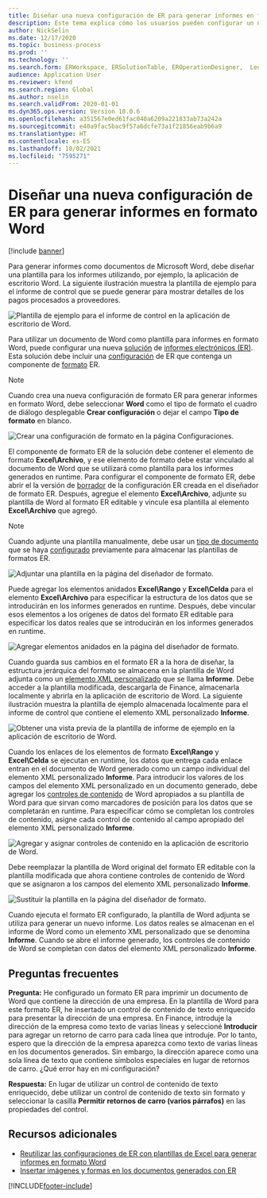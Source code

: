 ```yaml
---
title: Diseñar una nueva configuración de ER para generar informes en formato Word
description: Este tema explica cómo los usuarios pueden configurar un nuevo formato de informes electrónicos (ER) para generar informes como documentos de Microsoft Word.
author: NickSelin
ms.date: 12/17/2020
ms.topic: business-process
ms.prod: ''
ms.technology: ''
ms.search.form: ERWorkspace, ERSolutionTable, EROperationDesigner,  LedgerJournalTable, LedgerJournalTransVendPaym
audience: Application User
ms.reviewer: kfend
ms.search.region: Global
ms.author: nselin
ms.search.validFrom: 2020-01-01
ms.dyn365.ops.version: Version 10.0.6
ms.openlocfilehash: a351567e0ed61fac040a6209a221833ab73a242a
ms.sourcegitcommit: e40a9fac5bac9f57a6dcfe73a1f21856eab9b6a9
ms.translationtype: HT
ms.contentlocale: es-ES
ms.lasthandoff: 10/02/2021
ms.locfileid: "7595271"
---
```

# <a name="design-a-new-er-configuration-to-generate-reports-in-word-format"></a>Diseñar una nueva configuración de ER para generar informes en formato Word

[!include [banner](../includes/banner.md)]

Para generar informes como documentos de Microsoft Word, debe diseñar una plantilla para los informes utilizando, por ejemplo, la aplicación de escritorio Word. La siguiente ilustración muestra la plantilla de ejemplo para el informe de control que se puede generar para mostrar detalles de los pagos procesados a proveedores.

![Plantilla de ejemplo para el informe de control en la aplicación de escritorio de Word.](./media/er-design-configuration-word-image1.png)

Para utilizar un documento de Word como plantilla para informes en formato Word, puede configurar una nueva [solución](er-quick-start1-new-solution.md) de [informes electrónicos (ER)](general-electronic-reporting.md). Esta solución debe incluir una [configuración](general-electronic-reporting.md#Configuration) de ER que contenga un componente de [formato](general-electronic-reporting.md#FormatComponentOutbound) ER.

> [!NOTE]
> Cuando crea una nueva configuración de formato ER para generar informes en formato Word, debe seleccionar **Word** como el tipo de formato el cuadro de diálogo desplegable **Crear configuración** o dejar el campo **Tipo de formato** en blanco.

![Crear una configuración de formato en la página Configuraciones.](./media/er-design-configuration-word-image2.gif)

El componente de formato ER de la solución debe contener el elemento de formato **Excel\\Archivo**, y ese elemento de formato debe estar vinculado al documento de Word que se utilizará como plantilla para los informes generados en runtime. Para configurar el componente de formato ER, debe abrir el la versión de [borrador](general-electronic-reporting.md#component-versioning) de la configuración ER creada en el diseñador de formato ER. Después, agregue el elemento **Excel\\Archivo**, adjunte su plantilla de Word al formato ER editable y vincule esa plantilla al elemento **Excel\\Archivo** que agregó.

> [!NOTE]
> Cuando adjunte una plantilla manualmente, debe usar un [tipo de documento](../../fin-ops/organization-administration/configure-document-management.md#configure-document-types) que se haya [configurado](electronic-reporting-er-configure-parameters.md#parameters-to-manage-documents) previamente para almacenar las plantillas de formatos ER.

![Adjuntar una plantilla en la página del diseñador de formato.](./media/er-design-configuration-word-image3.gif)

Puede agregar los elementos anidados **Excel\\Rango** y **Excel\\Celda** para el elemento **Excel\\Archivo** para especificar la estructura de los datos que se introducirán en los informes generados en runtime. Después, debe vincular esos elementos a los orígenes de datos del formato ER editable para especificar los datos reales que se introducirán en los informes generados en runtime.

![Agregar elementos anidados en la página del diseñador de formato.](./media/er-design-configuration-word-image4.gif)

Cuando guarda sus cambios en el formato ER a la hora de diseñar, la estructura jerárquica del formato se almacena en la plantilla de Word adjunta como un [elemento XML personalizado](/visualstudio/vsto/custom-xml-parts-overview) que se llama **Informe**. Debe acceder a la plantilla modificada, descargarla de Finance, almacenarla localmente y abrirla en la aplicación de escritorio de Word. La siguiente ilustración muestra la plantilla de ejemplo almacenada localmente para el informe de control que contiene el elemento XML personalizado **Informe**.

![Obtener una vista previa de la plantilla de informe de ejemplo en la aplicación de escritorio de Word.](./media/er-design-configuration-word-image5.gif)

Cuando los enlaces de los elementos de formato **Excel\\Rango** y **Excel\\Celda** se ejecutan en runtime, los datos que entrega cada enlace entran en el documento de Word generado como un campo individual del elemento XML personalizado **Informe**. Para introducir los valores de los campos del elemento XML personalizado en un documento generado, debe agregar los [controles de contenido](/office/client-developer/word/content-controls-in-word) de Word apropiados a su plantilla de Word para que sirvan como marcadores de posición para los datos que se completarán en runtime. Para especificar cómo se completan los controles de contenido, asigne cada control de contenido al campo apropiado del elemento XML personalizado **Informe**.

![Agregar y asignar controles de contenido en la aplicación de escritorio de Word.](./media/er-design-configuration-word-image6.gif)

Debe reemplazar la plantilla de Word original del formato ER editable con la plantilla modificada que ahora contiene controles de contenido de Word que se asignaron a los campos del elemento XML personalizado **Informe**.

![Sustituir la plantilla en la página del diseñador de formato.](./media/er-design-configuration-word-image7.gif)

Cuando ejecuta el formato ER configurado, la plantilla de Word adjunta se utiliza para generar un nuevo informe. Los datos reales se almacenan en el informe de Word como un elemento XML personalizado que se denomina **Informe**. Cuando se abre el informe generado, los controles de contenido de Word se completan con datos del elemento XML personalizado **Informe**.

## <a name="frequently-asked-questions"></a>Preguntas frecuentes

**Pregunta:** He configurado un formato ER para imprimir un documento de Word que contiene la dirección de una empresa. En la plantilla de Word para este formato ER, he insertado un control de contenido de texto enriquecido para presentar la dirección de una empresa. En Finance, introduje la dirección de la empresa como texto de varias líneas y seleccioné **Introducir** para agregar un retorno de carro para cada línea que introduje. Por lo tanto, espero que la dirección de la empresa aparezca como texto de varias líneas en los documentos generados. Sin embargo, la dirección aparece como una sola línea de texto que contiene símbolos especiales en lugar de retornos de carro. ¿Qué error hay en mi configuración?

**Respuesta:** En lugar de utilizar un control de contenido de texto enriquecido, debe utilizar un control de contenido de texto sin formato y seleccionar la casilla **Permitir retornos de carro (varios párrafos)** en las propiedades del control.

## <a name="additional-resources"></a>Recursos adicionales

- [Reutilizar las configuraciones de ER con plantillas de Excel para generar informes en formato Word](./tasks/er-design-configuration-word-2016-11.md)
- [Insertar imágenes y formas en los documentos generados con ER](electronic-reporting-embed-images-shapes.md#embed-an-image-in-a-word-document)


[!INCLUDE[footer-include](../../../includes/footer-banner.md)]
